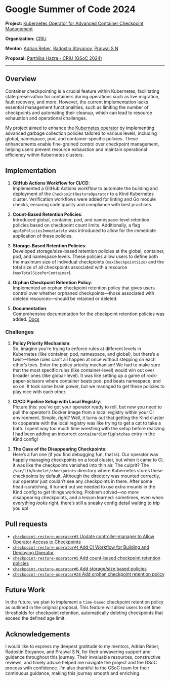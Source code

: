 # Google Summer of Code 2024

**Project:** [Kubernetes Operator for Advanced  Container Checkpoint Management  ](https://summerofcode.withgoogle.com/programs/2024/projects/IqOsdIBz)

**Organization:** [CRIU](https://criu.org)

**Mentor:** [Adrian Reber](https://github.com/adrianreber), [Radostin Stoyanov](https://github.com/rst0git), [Prajwal S N](https://github.com/snprajwal)

**Proposal:** [Parthiba Hazra - CRIU (GSoC 2024)](https://github.com/Parthiba-Hazra/gsoc-2024/blob/main/Parthiba%20Hazra%20-%20CRIU%20%28GSoC-2024%29.pdf)



----------

## Overview

Container checkpointing is a crucial feature within Kubernetes, facilitating state preservation for containers during operations such as live migration, fault recovery, and more. However, the current implementation lacks essential management functionalities, such as limiting the number of checkpoints and automating their cleanup, which can lead to resource exhaustion and operational challenges.

My project aimed to enhance the [Kubernetes operator](https://github.com/checkpoint-restore/checkpoint-restore-operator) by implementing advanced garbage collection policies tailored to various levels, including global, namespace, pod, and container-specific policies. These enhancements enable fine-grained control over checkpoint management, helping users prevent resource exhaustion and maintain operational efficiency within Kubernetes clusters. 

## Implementation

1.  **GitHub Actions Workflow for CI/CD**:  
    Implemented a GitHub Actions workflow to automate the building and deployment of the `CheckpointRestoreOperator` to a Kind Kubernetes cluster. Verification workflows were added for linting and Go module checks, ensuring code quality and compliance with best practices.
    
2.  **Count-Based Retention Policies**:  
    Introduced global, container, pod, and namespace-level retention policies based on checkpoint count limits. Additionally, a flag `applyPoliciesImmediately` was introduced to allow for the immediate application of these policies.
    
3.  **Storage-Based Retention Policies**:  
    Developed storage/size-based retention policies at the global, container, pod, and namespace levels. These policies allow users to define both the maximum size of individual checkpoints (`maxCheckpointSize`) and the total size of all checkpoints associated with a resource (`maxTotalSizePerContainer`).
    
4.  **Orphan Checkpoint Retention Policy**:  
    Implemented an orphan checkpoint retention policy that gives users control over whether orphaned checkpoints—those associated with deleted resources—should be retained or deleted.
    
5.  **Documentation**:  
    Comprehensive documentation for the checkpoint retention policies was added. [Docs](https://github.com/checkpoint-restore/checkpoint-restore-operator/blob/main/docs/retention_policy.md)

### Challenges

1.  **Policy Priority Mechanism**:  
    So, imagine you’re trying to enforce rules at different levels in Kubernetes (like container, pod, namespace, and global), but there’s a twist—these rules can’t all happen at once without stepping on each other’s toes. Enter the policy priority mechanism! We had to make sure that the most specific rules (like container-level) would win out over broader ones (like global-level). It was like setting up a game of rock-paper-scissors where container beats pod, pod beats namespace, and so on. It took some brain power, but we managed to get these policies to play nice with each other.
    
2. **CI/CD Pipeline Setup with Local Registry**:  
Picture this: you’ve got your operator ready to roll, but now you need to pull the operator’s Docker image from a local registry within your CI environment. Simple, right? Well, it turns out that getting the Kind cluster to cooperate with the local registry was like trying to get a cat to take a bath. I spent way too much time wrestling with the setup before realizing I had been adding an incorrect `containerdConfigPatches` entry in the Kind config!
    
3.  **The Case of the Disappearing Checkpoints**:  
    Here’s a fun one (if you find debugging fun, that is). Our operator was happily managing checkpoints on a local cluster, but when it came to CI, it was like the checkpoints vanished into thin air. The culprit? The `/var/lib/kubelet/checkpoints` directory where Kubernetes stores these checkpoints by default. Although the directory was mounted correctly, our operator just couldn’t see any checkpoints in there. After some head-scratching, it turned out we needed to use extra mounts in the Kind config to get things working. Problem solved—no more disappearing checkpoints, and a lesson learned: sometimes, even when everything _looks_ right, there’s still a sneaky config detail waiting to trip you up!

## Pull requests

[](https://github.com/snprajwal/gsoc-2022/blob/main/README.md#pull-requests)

-   [`checkpoint-restore-operator#3`  Update controller-manager to Allow Operator Access to Checkpoints](https://github.com/checkpoint-restore/checkpoint-restore-operator/pull/3)
-   [`checkpoint-restore-operator#4`  Add CI Workflow for Building and Deploying Operator](https://github.com/checkpoint-restore/checkpoint-restore-operator/pull/4)
-   [`checkpoint-restore-operator#5`  Add count-based checkpoint retention policies](https://github.com/checkpoint-restore/checkpoint-restore-operator/pull/5)
-   [`checkpoint-restore-operator#6`  Add storage/size based policies](https://github.com/checkpoint-restore/checkpoint-restore-operator/pull/6)
-   [`checkpoint-restore-operator#28`  Add orphan checkpoint retention policy](https://github.com/checkpoint-restore/checkpoint-restore-operator/pull/28)

## Future Work
In the future, we plan to implement a `time-based` checkpoint retention policy as outlined in the original proposal. This feature will allow users to set time thresholds for checkpoint retention, automatically deleting checkpoints that exceed the defined age limit. 

## Acknowledgements
I would like to express my deepest gratitude to my mentors, Adrian Reber, Radostin Stoyanov, and Prajwal S N, for their unwavering support and guidance throughout this journey. Their invaluable resources, constructive reviews, and timely advice helped me navigate the project and the GSoC process with confidence. I’m also thankful to the GSoC team for their continuous guidance, making this journey smooth and enriching.
